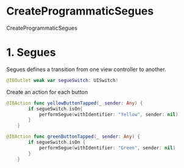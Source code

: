 # CreateProgrammaticSegues
CreateProgrammaticSegues

# 1. Segues

Segues defines a transition from one view controller to another.

```swift
@IBOutlet weak var segueSwitch: UISwitch!
```

Create an action for each button

```swift
@IBAction func yellowButtonTapped(_ sender: Any) {
        if segueSwitch.isOn{
            performSegue(withIdentifier: "Yellow", sender: nil)
        }
    }
```

```swift
@IBAction func greenButtonTapped(_ sender: Any) {
        if segueSwitch.isOn {
            performSegue(withIdentifier: "Green", sender: nil)
        }
    }
```
